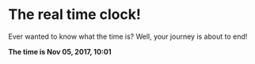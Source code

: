 # The real time clock!

Ever wanted to know what the time is? Well, your journey is about to end!

**The time is Nov 05, 2017, 10:01**